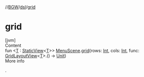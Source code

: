 //[BGW](../../index.md)/[dsl](index.md)/[grid](grid.md)



# grid  
[jvm]  
Content  
fun <[T](grid.md) : [StaticView](../tools.aqua.bgw.elements/-static-view/index.md)<[T](grid.md)>> [MenuScene](../tools.aqua.bgw.core/-menu-scene/index.md).[grid](grid.md)(rows: [Int](https://kotlinlang.org/api/latest/jvm/stdlib/kotlin/-int/index.html), cols: [Int](https://kotlinlang.org/api/latest/jvm/stdlib/kotlin/-int/index.html), func: [GridLayoutView](../tools.aqua.bgw.elements.layoutviews/-grid-layout-view/index.md)<[T](grid.md)>.() -> [Unit](https://kotlinlang.org/api/latest/jvm/stdlib/kotlin/-unit/index.html))  
More info  


.

  



